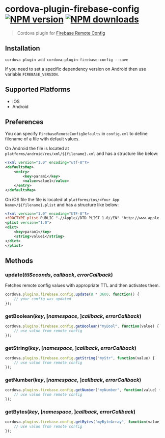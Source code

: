 # cordova-plugin-firebase-config<br>[![NPM version][npm-version]][npm-url] [![NPM downloads][npm-downloads]][npm-url]
> Cordova plugin for [Firebase Remote Config](https://firebase.google.com/docs/remote-config/)

## Installation

    cordova plugin add cordova-plugin-firebase-config --save

If you need to set a specific dependency version on Android then use variable `FIREBASE_VERSION`.

## Supported Platforms

- iOS
- Android

## Preferences
You can specify `FirebaseRemoteConfigDefaults` in `config.xml` to define filename of a file with default values.

On Android the file is located at `platforms/android/res/xml/${filename}.xml` and has a structure like below:
```xml
<?xml version="1.0" encoding="utf-8"?>
<defaultsMap>
    <entry>
        <key>param1</key>
        <value>value1</value>
    </entry>
</defaultsMap>
```

On iOS file the file is located at `platforms/ios/<Your App Name>/${filename}.plist` and has a structure like below:
```xml
<?xml version="1.0" encoding="UTF-8"?>
<!DOCTYPE plist PUBLIC "-//Apple//DTD PLIST 1.0//EN" "http://www.apple.com/DTDs/PropertyList-1.0.dtd">
<plist version="1.0">
<dict>
    <key>param1</key>
    <string>value1</string>
</dict>
</plist>
```

## Methods

### update(_ttlSeconds_, _callback_, _errorCallback_)
Fetches remote config values with appropriate TTL and then activates them.
```js
cordova.plugins.firebase.config.update(8 * 3600, function() {
    // your config was updated
});
```

### getBoolean(_key_, [_namespace_, ]_callback_, _errorCallback_)
```js
cordova.plugins.firebase.config.getBoolean("myBool", function(value) {
    // use value from remote config
});
```

### getString(_key_, [_namespace_, ]_callback_, _errorCallback_)
```js
cordova.plugins.firebase.config.getString("myStr", function(value) {
    // use value from remote config
});
```

### getNumber(_key_, [_namespace_, ]_callback_, _errorCallback_)
```js
cordova.plugins.firebase.config.getNumber("myNumber", function(value) {
    // use value from remote config
});
```

### getBytes(_key_, [_namespace_, ]_callback_, _errorCallback_)
```js
cordova.plugins.firebase.config.getBytes("myByteArray", function(value) {
    // use value from remote config
});
```

[npm-url]: https://www.npmjs.com/package/cordova-plugin-firebase-config
[npm-version]: https://img.shields.io/npm/v/cordova-plugin-firebase-config.svg
[npm-downloads]: https://img.shields.io/npm/dt/cordova-plugin-firebase-config.svg